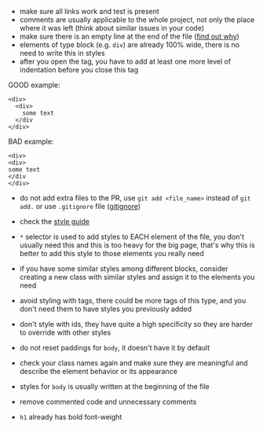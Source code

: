 - make sure all links work and test is present
- comments are usually applicable to the whole project, not only the place where it was left (think about similar issues in your code)
- make sure there is an empty line at the end of the file ([find out why](https://evanhahn.com/newline-necessary-at-the-end-of-javascript-files/))
- elements of type block (e.g. `div`) are already 100% wide, there is no need to write this in styles
- after you open the tag, you have to add at least one more level of indentation before you close this tag 

 GOOD example:
```
<div>
  <div>
    some text
  </div
</div>
```

 BAD example:
```
<div>
<div>
some text
</div
</div>
```
- do not add extra files to the PR, use `git add <file_name>` instead of `git add.` or use `.gitignore` file ([gitignore](https://git-scm.com/docs/gitignore))
- check the [style guide](https://mate-academy.github.io/style-guides/htmlcss.html)
- `*` selector is used to add styles to EACH element of the file, you don't usually need this and this is too heavy for the big page, 
that's why this is better to add this style to those elements you really need
- if you have some similar styles among different blocks, consider creating a new class with similar styles and assign it to the elements you need
- avoid styling with tags, there could be more tags of this type, and you don't need them to have styles you previously added
- don't style with ids, they have quite a high specificity so they are harder to override with other styles
- do not reset paddings for `body`, it doesn't have it by default
- check your class names again and make sure they are meaningful and describe the element behavior or its appearance
- styles for `body` is usually written at the beginning of the file
- remove commented code and unnecessary comments

- `h1` already has bold font-weight
